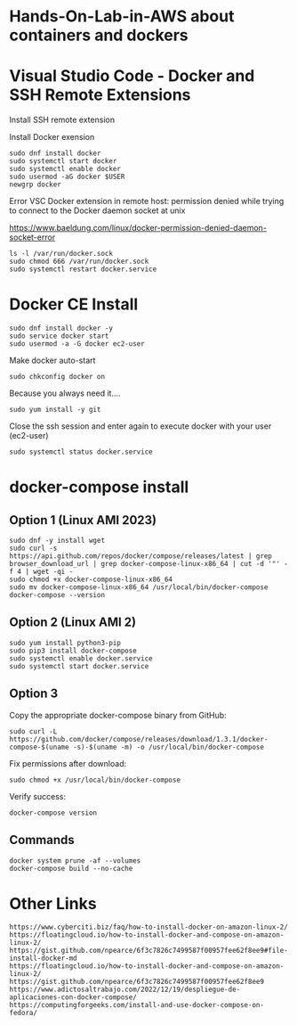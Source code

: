 # Hands-On-Lab-in-AWS about containers and dockers

# Visual Studio Code - Docker and SSH Remote Extensions
 Install SSH remote extension 
 
 Install Docker exension

```
sudo dnf install docker
sudo systemctl start docker
sudo systemctl enable docker
sudo usermod -aG docker $USER
newgrp docker
```

Error VSC Docker extension in remote host: permission denied while trying to connect to the Docker daemon socket at unix

https://www.baeldung.com/linux/docker-permission-denied-daemon-socket-error
```
ls -l /var/run/docker.sock
sudo chmod 666 /var/run/docker.sock
sudo systemctl restart docker.service
```

# Docker CE Install
```
sudo dnf install docker -y
sudo service docker start
sudo usermod -a -G docker ec2-user
```
Make docker auto-start
```
sudo chkconfig docker on
```
Because you always need it....
```
sudo yum install -y git
```
Close the ssh session and enter again to execute docker with your user (ec2-user)
```
sudo systemctl status docker.service
```
# docker-compose install

## Option 1 (Linux AMI 2023)
```
sudo dnf -y install wget
sudo curl -s https://api.github.com/repos/docker/compose/releases/latest | grep browser_download_url | grep docker-compose-linux-x86_64 | cut -d '"' -f 4 | wget -qi -
sudo chmod +x docker-compose-linux-x86_64
sudo mv docker-compose-linux-x86_64 /usr/local/bin/docker-compose
docker-compose --version
```

## Option 2 (Linux AMI 2)
```
sudo yum install python3-pip
sudo pip3 install docker-compose
sudo systemctl enable docker.service
sudo systemctl start docker.service
```

## Option 3
Copy the appropriate docker-compose binary from GitHub:
```
sudo curl -L https://github.com/docker/compose/releases/download/1.3.1/docker-compose-$(uname -s)-$(uname -m) -o /usr/local/bin/docker-compose
```
Fix permissions after download:
```
sudo chmod +x /usr/local/bin/docker-compose
```
Verify success:
```
docker-compose version
```
## Commands
```
docker system prune -af --volumes
docker-compose build --no-cache
```
# Other Links
```
https://www.cyberciti.biz/faq/how-to-install-docker-on-amazon-linux-2/
https://floatingcloud.io/how-to-install-docker-and-compose-on-amazon-linux-2/
https://gist.github.com/npearce/6f3c7826c7499587f00957fee62f8ee9#file-install-docker-md
https://floatingcloud.io/how-to-install-docker-and-compose-on-amazon-linux-2/
https://gist.github.com/npearce/6f3c7826c7499587f00957fee62f8ee9
https://www.adictosaltrabajo.com/2022/12/19/despliegue-de-aplicaciones-con-docker-compose/
https://computingforgeeks.com/install-and-use-docker-compose-on-fedora/
```

